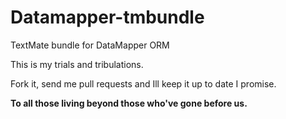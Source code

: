 Datamapper-tmbundle
===================

TextMate bundle for DataMapper ORM

This is my trials and tribulations.

Fork it, send me pull requests and Ill keep it up to date I promise.

**To all those living beyond those who've gone before us.**
